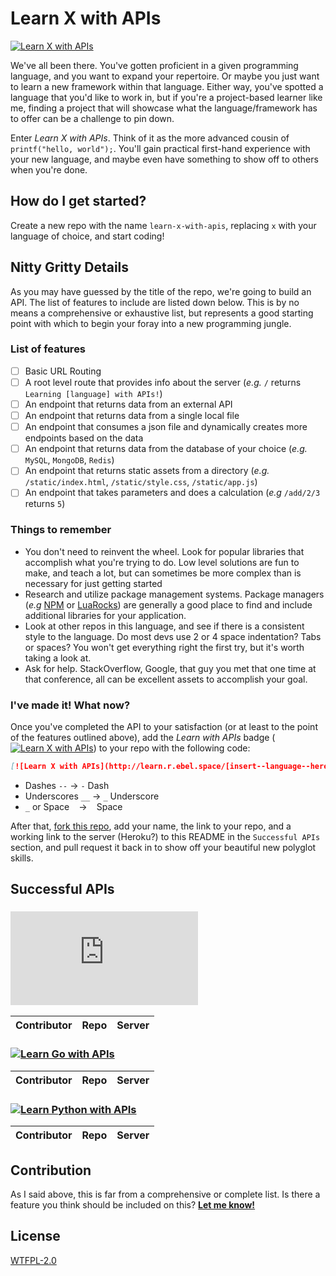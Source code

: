 # Learn X with APIs

[![Learn X with APIs](http://learn.r.ebel.space/[X])](https://github.com/therebelrobot/learn-x-with-apis)

We've all been there. You've gotten proficient in a given programming language, and you want to expand your repertoire. Or maybe you just want to learn a new framework within that language. Either way, you've spotted a language that you'd like to work in, but if you're a project-based learner like me, finding a project that will showcase what the language/framework has to offer can be a challenge to pin down.

Enter *Learn X with APIs*. Think of it as the more advanced cousin of `printf("hello, world");`. You'll gain practical first-hand experience with your new language, and maybe even have something to show off to others when you're done.

## How do I get started?

Create a new repo with the name `learn-x-with-apis`, replacing `x` with your language of choice, and start coding!

## Nitty Gritty Details

As you may have guessed by the title of the repo, we're going to build an API. The list of features to include are listed down below. This is by no means a comprehensive or exhaustive list, but represents a good starting point with which to begin your foray into a new programming jungle.

### List of features

- [ ] Basic URL Routing
- [ ] A root level route that provides info about the server (*e.g.* `/` returns `Learning [language] with APIs!`)
- [ ] An endpoint that returns data from an external API
- [ ] An endpoint that returns data from a single local file
- [ ] An endpoint that consumes a json file and dynamically creates more endpoints based on the data
- [ ] An endpoint that returns data from the database of your choice (*e.g.* `MySQL`, `MongoDB`, `Redis`)
- [ ] An endpoint that returns static assets from a directory (*e.g.* `/static/index.html`, `/static/style.css`, `/static/app.js`)
- [ ] An endpoint that takes parameters and does a calculation (*e.g* `/add/2/3` returns `5`)

### Things to remember

- You don't need to reinvent the wheel. Look for popular libraries that accomplish what you're trying to do. Low level solutions are fun to make, and teach a lot, but can sometimes be more complex than is necessary for just getting started
- Research and utilize package management systems. Package managers (*e.g* [NPM](https://docs.npmjs.com/getting-started/what-is-npm) or [LuaRocks](https://luarocks.org/)) are generally a good place to find and include additional libraries for your application. 
- Look at other repos in this language, and see if there is a consistent style to the language. Do most devs use 2 or 4 space indentation? Tabs or spaces? You won't get everything right the first try, but it's worth taking a look at.
- Ask for help. StackOverflow, Google, that guy you met that one time at that conference, all can be excellent assets to accomplish your goal.

### I've made it! What now?

Once you've completed the API to your satisfaction (or at least to the point of the features outlined above), add the *Learn with APIs* badge ([![Learn X with APIs](http://learn.r.ebel.space/[insert--language--here])](https://github.com/therebelrobot/learn-x-with-apis)) to your repo with the following code:

```markdown
[![Learn X with APIs](http://learn.r.ebel.space/[insert--language--here])](https://github.com/therebelrobot/learn-x-with-apis)
```

- Dashes `--`	→	`-` Dash
- Underscores `__`	→	`_` Underscore 
- `_` or Space ` `	→	` ` Space


After that, [fork this repo](https://github.com/therebelrobot/learn-with-apis#fork-destination-box), add your name, the link to your repo, and a working link to the server (Heroku?) to this README in the `Successful APIs` section, and pull request it back in to show off your beautiful new polyglot skills.

## Successful APIs

### [![Learn Node.js with APIs](http://learn.r.ebel.space/node.js)](https://github.com/therebelrobot/learn-x-with-apis)

| Contributor | Repo | Server |
| ----------- | ---- | ------ |

### [![Learn Go with APIs](http://learn.r.ebel.space/go)](https://github.com/therebelrobot/learn-x-with-apis)

| Contributor | Repo | Server |
| ----------- | ---- | ------ |

### [![Learn Python with APIs](http://learn.r.ebel.space/python)](https://github.com/therebelrobot/learn-x-with-apis)

| Contributor | Repo | Server |
| ----------- | ---- | ------ |

## Contribution

As I said above, this is far from a comprehensive or complete list. Is there a feature you think should be included on this? **[Let me know!](https://github.com/therebelrobot/learn-with-apis/issues/new)**

## License
[WTFPL-2.0](https://tldrlegal.com/license/do-wtf-you-want-to-public-license-v2-(wtfpl-2.0))
